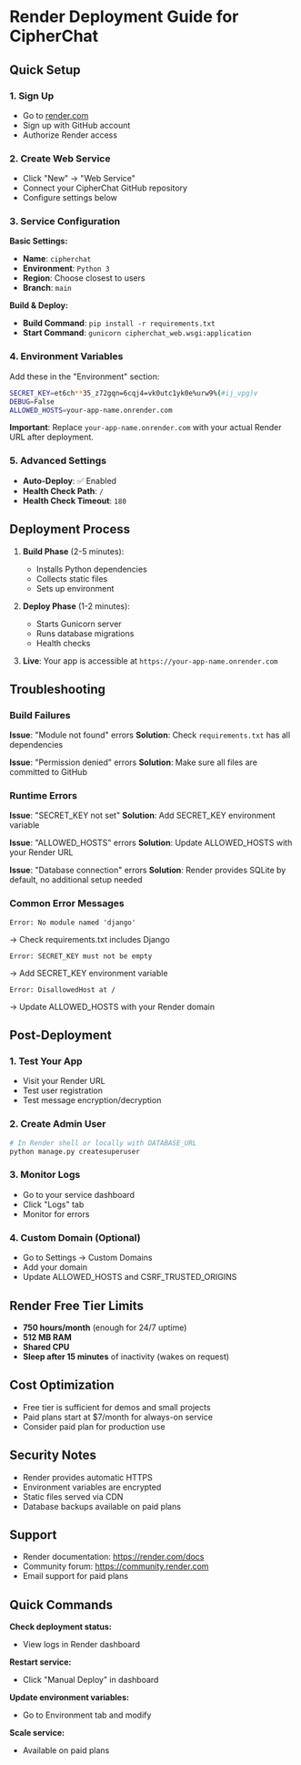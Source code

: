 # Render Deployment Guide for CipherChat

## Quick Setup

### 1. Sign Up
- Go to [render.com](https://render.com)
- Sign up with GitHub account
- Authorize Render access

### 2. Create Web Service
- Click "New" → "Web Service"
- Connect your CipherChat GitHub repository
- Configure settings below

### 3. Service Configuration

**Basic Settings:**
- **Name**: `cipherchat`
- **Environment**: `Python 3`
- **Region**: Choose closest to users
- **Branch**: `main`

**Build & Deploy:**
- **Build Command**: `pip install -r requirements.txt`
- **Start Command**: `gunicorn cipherchat_web.wsgi:application`

### 4. Environment Variables

Add these in the "Environment" section:

```bash
SECRET_KEY=et6ch**35_z72gqn=6cqj4=vk0utc1yk0e%urw9%(#ij_vpg)v
DEBUG=False
ALLOWED_HOSTS=your-app-name.onrender.com
```

**Important**: Replace `your-app-name.onrender.com` with your actual Render URL after deployment.

### 5. Advanced Settings

- **Auto-Deploy**: ✅ Enabled
- **Health Check Path**: `/`
- **Health Check Timeout**: `180`

## Deployment Process

1. **Build Phase** (2-5 minutes):
   - Installs Python dependencies
   - Collects static files
   - Sets up environment

2. **Deploy Phase** (1-2 minutes):
   - Starts Gunicorn server
   - Runs database migrations
   - Health checks

3. **Live**: Your app is accessible at `https://your-app-name.onrender.com`

## Troubleshooting

### Build Failures

**Issue**: "Module not found" errors
**Solution**: Check `requirements.txt` has all dependencies

**Issue**: "Permission denied" errors
**Solution**: Make sure all files are committed to GitHub

### Runtime Errors

**Issue**: "SECRET_KEY not set"
**Solution**: Add SECRET_KEY environment variable

**Issue**: "ALLOWED_HOSTS" errors
**Solution**: Update ALLOWED_HOSTS with your Render URL

**Issue**: "Database connection" errors
**Solution**: Render provides SQLite by default, no additional setup needed

### Common Error Messages

```
Error: No module named 'django'
```
→ Check requirements.txt includes Django

```
Error: SECRET_KEY must not be empty
```
→ Add SECRET_KEY environment variable

```
Error: DisallowedHost at /
```
→ Update ALLOWED_HOSTS with your Render domain

## Post-Deployment

### 1. Test Your App
- Visit your Render URL
- Test user registration
- Test message encryption/decryption

### 2. Create Admin User
```bash
# In Render shell or locally with DATABASE_URL
python manage.py createsuperuser
```

### 3. Monitor Logs
- Go to your service dashboard
- Click "Logs" tab
- Monitor for errors

### 4. Custom Domain (Optional)
- Go to Settings → Custom Domains
- Add your domain
- Update ALLOWED_HOSTS and CSRF_TRUSTED_ORIGINS

## Render Free Tier Limits

- **750 hours/month** (enough for 24/7 uptime)
- **512 MB RAM**
- **Shared CPU**
- **Sleep after 15 minutes** of inactivity (wakes on request)

## Cost Optimization

- Free tier is sufficient for demos and small projects
- Paid plans start at $7/month for always-on service
- Consider paid plan for production use

## Security Notes

- Render provides automatic HTTPS
- Environment variables are encrypted
- Static files served via CDN
- Database backups available on paid plans

## Support

- Render documentation: https://render.com/docs
- Community forum: https://community.render.com
- Email support for paid plans

## Quick Commands

**Check deployment status:**
- View logs in Render dashboard

**Restart service:**
- Click "Manual Deploy" in dashboard

**Update environment variables:**
- Go to Environment tab and modify

**Scale service:**
- Available on paid plans
